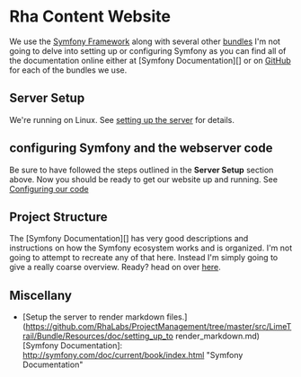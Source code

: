 # Rha Content Website

We use the [Symfony Framework](http://symfony.com/what-is-symfony) along with several other [bundles](http://symfony.com/doc/current/book/page_creation.html#page-creation-bundles)
I'm not going to delve into setting up or configuring Symfony as you can find all of the documentation online either 
at [Symfony Documentation][] or on [GitHub](https://github.com/) for each of the bundles we use.

## Server Setup

We're running on Linux.
See [setting up the server](https://github.com/RhaLabs/ProjectManagement/tree/master/src/LimeTrail/Bundle/Resources/doc/server_setup.md) for details.

## configuring Symfony and the webserver code

Be sure to have followed the steps outlined in the **Server Setup** section above.
Now you should be ready to get our website up and running. See [Configuring our code](https://github.com/RhaLabs/ProjectManagement/tree/master/src/LimeTrail/Bundle/Resources/doc/configure.md)

## Project Structure
The [Symfony Documentation][] has very good descriptions and instructions on how the Symfony ecosystem works and is organized.
I'm not going to attempt to recreate any of that here.  Instead I'm simply going to give a really coarse overview.
Ready?  head on over [here](https://github.com/RhaLabs/ProjectManagement/tree/master/src/LimeTrail/Bundle/Resources/doc/project_structure.md).

## Miscellany

*   [Setup the server to render markdown files.](https://github.com/RhaLabs/ProjectManagement/tree/master/src/LimeTrail/Bundle/Resources/doc/setting_up_to render_markdown.md)
[Symfony Documentation]: http://symfony.com/doc/current/book/index.html "Symfony Documentation"
